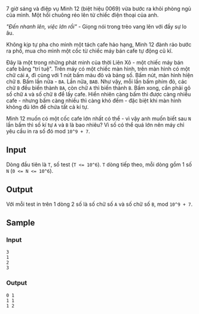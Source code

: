 7 giờ sáng và điệp vụ Minh 12 (biệt hiệu 0069) vừa bước ra khỏi phòng ngủ của mình. Một hồi chuông réo lên từ chiếc điện thoại của anh.

*"Đến nhanh lên, việc lớn rồi"* - Giọng nói trong trẻo vang lên với đầy sự lo âu.

Không kịp tự pha cho mình một tách cafe hảo hạng, Minh 12 đành rảo bước ra phố, mua cho mình một cốc từ chiếc máy bán cafe tự động cũ kĩ.

Đây là một trong những phát minh của thời Liên Xô - một chiếc máy bán cafe bằng "trí tuệ". Trên máy có một chiếc màn hình, trên màn hình có một chữ cái `A`, đi cùng với 1 nút bấm màu đỏ và bảng số. Bấm nút, màn hình hiện chữ `B`. Bấm lần nữa - `BA`. Lần nữa, `BAB`. Như vậy, mỗi lần bấm phím đỏ, các chữ `B` đều biến thành `BA`, còn chữ `A` thì biến thành `B`. Bấm xong, cần phải gõ số chữ `A` và số chữ `B` để lấy cafe. Hiển nhiên càng bấm thì được càng nhiều cafe - nhưng bấm càng nhiều thì càng khó đếm - đặc biệt khi màn hình không đủ lớn để chứa tất cả kí tự.

Minh 12 muốn có một cốc cafe lớn nhất có thể - vì vậy anh muốn biết sau `N` lần bấm thì số kí tự `A` và `B` là bao nhiêu? Vì số có thể quá lớn nên máy chỉ yêu cầu in ra số đó mod `10^9 + 7`.

## Input
Dòng đầu tiên là `T`, số test (`T <= 10^6`). `T` dòng tiếp theo, mỗi dòng gồm 1 số `N` (`0 <= N <= 10^6`).

## Output
Với mỗi test in trên 1 dòng 2 số là số chữ số `A` và số chữ số `B`, mod `10^9 + 7`.

## Sample
### Input
```
3
1
2
3
```
### Output
```
0 1
1 1
1 2
```
